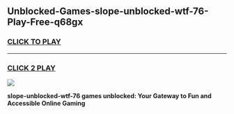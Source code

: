 
## Unblocked-Games-slope-unblocked-wtf-76-Play-Free-q68gx
<h3>
<a href="https://premium76.site?title=slope-unblocked-wtf-76&ref=23A">CLICK TO PLAY</a></h3>
<hr>

<h3>
<a href="https://premium76.site?title=slope-unblocked-wtf-76&ref=23A">CLICK 2 PLAY</a>
  
</h3>

<a href="https://premium76.site?title=slope-unblocked-wtf-76&ref=23A"><img src="https://clearcache.store/games.png"></a>


**slope-unblocked-wtf-76 games unblocked: Your Gateway to Fun and Accessible Online Gaming**

